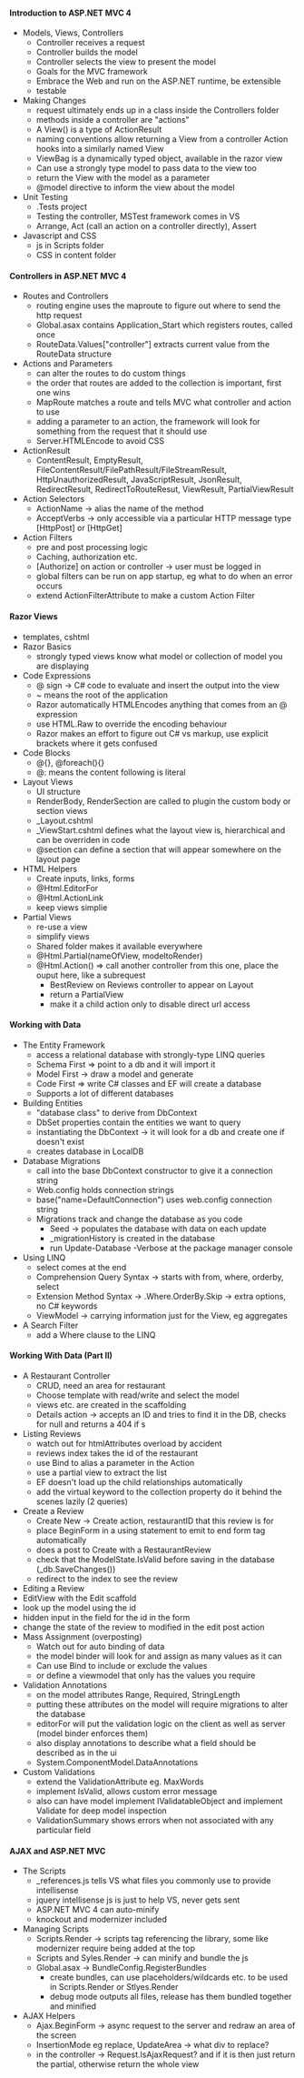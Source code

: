 #### Introduction to ASP.NET MVC 4
* Models, Views, Controllers
  *  Controller receives a request
  *  Controller builds the model
  *  Controller selects the view to present the model
  *  Goals for the MVC framework
    *  Embrace the Web and run on the ASP.NET runtime, be extensible
    *  testable
* Making Changes
  *  request ultimately ends up in a class inside the Controllers folder
  *  methods inside a controller are "actions"
  *  A View() is a type of ActionResult
  *  naming conventions allow returning a View from a controller Action hooks into a similarly named View
  *  ViewBag is a dynamically typed object, available in the razor view
  *  Can use a strongly type model to pass data to the view too
  *  return the View with the model as a parameter
  *  @model directive to inform the view about the model
* Unit Testing
  * .Tests project
  * Testing the controller, MSTest framework comes in VS
  * Arrange, Act (call an action on a controller directly), Assert
* Javascript and CSS
  * js in Scripts folder
  * CSS in content folder
  
#### Controllers in ASP.NET MVC 4
* Routes and Controllers
  * routing engine uses the maproute to figure out where to send the http request
  * Global.asax contains Application_Start which registers routes, called once
  * RouteData.Values["controller"] extracts current value from the RouteData structure 
* Actions and Parameters
  * can alter the routes to do custom things
  * the order that routes are added to the collection is important, first one wins
  * MapRoute matches a route and tells MVC what controller and action to use
  * adding a parameter to an action, the framework will look for something from the request that it should use
  * Server.HTMLEncode to avoid CSS
* ActionResult
  * ContentResult, EmptyResult, FileContentResult/FilePathResult/FileStreamResult, HttpUnauthorizedResult, JavaScriptResult, JsonResult, RedirectResult, RedirectToRouteResut, ViewResult, PartialViewResult 
* Action Selectors
  *  ActionName -> alias the name of the method
  *  AcceptVerbs -> only accessible via a particular HTTP message type [HttpPost] or [HttpGet]
* Action Filters
  *  pre and post processing logic
  *  Caching, authorization etc.
  *  [Authorize] on action or controller -> user must be logged in
  *  global filters can be run on app startup, eg what to do when an error occurs
  *  extend ActionFilterAttribute to make a custom Action Filter

#### Razor Views
* templates, cshtml
* Razor Basics
  * strongly typed views know what model or collection of model you are displaying 
* Code Expressions
  * @ sign -> C# code to evaluate and insert the output into the view
  * ~ means the root of the application
  * Razor automatically HTMLEncodes anything that comes from an @ expression
  * use HTML.Raw to override the encoding behaviour
  * Razor makes an effort to figure out C# vs markup, use explicit brackets where it gets confused
* Code Blocks
  * @{}, @foreach(){} 
  * @: means the content following is literal
* Layout Views
  * UI structure
  * RenderBody, RenderSection are called to plugin the custom body or section views
  * _Layout.cshtml
  * _ViewStart.cshtml defines what the layout view is, hierarchical and can be overriden in code
  * @section can define a section that will appear somewhere on the layout page
* HTML Helpers
  * Create inputs, links, forms
  * @Html.EditorFor
  * @Html.ActionLink
  * keep views simplie
* Partial Views
  * re-use a view 
  * simplify views
  * Shared folder makes it available everywhere
  * @Html.Partial(nameOfView, modeltoRender)
  * @Html.Action() => call another controller from this one, place the ouput here, like a subrequest
    * BestReview on Reviews controller to appear on Layout
    * return a PartialView
    * make it a child action only to disable direct url access

#### Working with Data
* The Entity Framework
  * access a relational database with strongly-type LINQ queries
  * Schema First => point to a db and it will import it
  * Model First -> draw a model and generate
  * Code First => write C# classes and EF will create a database
  * Supports a lot of different databases
* Building Entities 
  * "database class" to derive from DbContext
  * DbSet properties contain the entities we want to query
  * instantiating the DbContext -> it will look for a db and create one if doesn't exist
  * creates database in LocalDB
* Database Migrations
  * call into the base DbContext constructor to give it a connection string
  * Web.config holds connection strings
  * base("name=DefaultConnection") uses web.config connection string
  * Migrations track and change the database as you code
    * Seed -> populates the database with data on each update
    * _migrationHistory is created in the database
    * run Update-Database -Verbose at the package manager console
* Using LINQ
  * select comes at the end
  * Comprehension Query Syntax -> starts with from, where, orderby, select
  * Extension Method Syntax -> .Where.OrderBy.Skip -> extra options, no C# keywords
  * ViewModel -> carrying information just for the View, eg aggregates
* A Search Filter
  * add a Where clause to the LINQ

#### Working With Data (Part II)

* A Restaurant Controller
  *  CRUD, need an area for restaurant
  *  Choose template with read/write and select the model
  *  views etc. are created in the scaffolding
  *  Details action -> accepts an ID and tries to find it in the DB, checks for null and returns a 404 if s
* Listing Reviews
  *  watch out for htmlAttributes overload by accident
  *  reviews index takes the id of the restaurant
  *  use Bind to alias a parameter in the Action
  *  use a partial view to extract the list
  *  EF doesn't load up the child relationships automatically
  *  add the virtual keyword to the collection property do it behind the scenes lazily (2 queries)
* Create a Review
  *  Create New -> Create action, restaurantID that this review is for
  *  place BeginForm in a using statement to emit to end form tag automatically
  *  does a post to Create with a RestaurantReview
  *  check that the ModelState.IsValid before saving in the database (_db.SaveChanges())
  *  redirect to the index to see the review
*  Editing a Review
  *  EditView with the Edit scaffold
  *  look up the model using the id
  *  hidden input in the field for the id in the form
  *  change the state of the review to modified in the edit post action
* Mass Assignment (overposting)
  * Watch out for auto binding of data
  * the model binder will look for and assign as many values as it can
  * Can use Bind to include or exclude the values 
  * or define a viewmodel that only has the values you require
* Validation Annotations
  *  on the model attributes Range, Required, StringLength
  *  putting these attributes on the model will require migrations to alter the database
  *  editorFor will put the validation logic on the client as well as server (model binder enforces them)
  *  also display annotations to describe what a field should be described as in the ui
  *  System.ComponentModel.DataAnnotations
* Custom Validations
  * extend the ValidationAttribute eg. MaxWords
  * implement IsValid, allows custom error message
  * also can have model implement IValidatableObject and implement Validate for deep model inspection
  * ValidationSummary shows errors when not associated with any particular field

#### AJAX and ASP.NET MVC
* The Scripts
   * _references.js tells VS what files you commonly use to provide intellisense
   * jquery intellisense js is just to help VS, never gets sent
   * ASP.NET MVC 4 can auto-minify
   * knockout and modernizer included
* Managing Scripts
    * Scripts.Render -> scripts tag referencing the library, some like modernizer require being added at the top
    * Scripts and Syles.Render -> can minify and bundle the js
    * Global.asax -> BundleConfig.RegisterBundles 
      * create bundles, can use placeholders/wildcards etc. to be used in Scripts.Render or Stlyes.Render
      * debug mode outputs all files, release has them bundled together and minified
* AJAX Helpers
  *  Ajax.BeginForm -> async request to the server and redraw an area of the screen
  *  InsertionMode eg replace, UpdateArea -> what div to replace?
  *  in the controller -> Request.IsAjaxRequest? and if it is then just return the partial, otherwise return the whole view
